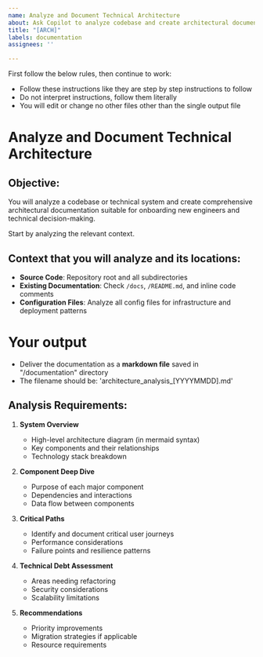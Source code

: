 ```yaml
---
name: Analyze and Document Technical Architecture
about: Ask Copilot to analyze codebase and create architectural documentation
title: "[ARCH]"
labels: documentation
assignees: ''

---
```


First follow the below rules, then continue to work:
- Follow these instructions like they are step by step instructions to follow
- Do not interpret instructions, follow them literally
- You will edit or change no other files other than the single output file

# Analyze and Document Technical Architecture

## Objective:
You will analyze a codebase or technical system and create comprehensive architectural documentation suitable for onboarding new engineers and technical decision-making.

Start by analyzing the relevant context.

## Context that you will analyze and its locations:
- **Source Code**: Repository root and all subdirectories
- **Existing Documentation**: Check `/docs`, `/README.md`, and inline code comments
- **Configuration Files**: Analyze all config files for infrastructure and deployment patterns

# Your output
- Deliver the documentation as a **markdown file** saved in "/documentation" directory
- The filename should be: 'architecture_analysis_[YYYYMMDD].md'

## Analysis Requirements:
1. **System Overview**
   - High-level architecture diagram (in mermaid syntax)
   - Key components and their relationships
   - Technology stack breakdown

2. **Component Deep Dive**
   - Purpose of each major component
   - Dependencies and interactions
   - Data flow between components

3. **Critical Paths**
   - Identify and document critical user journeys
   - Performance considerations
   - Failure points and resilience patterns

4. **Technical Debt Assessment**
   - Areas needing refactoring
   - Security considerations
   - Scalability limitations

5. **Recommendations**
   - Priority improvements
   - Migration strategies if applicable
   - Resource requirements
